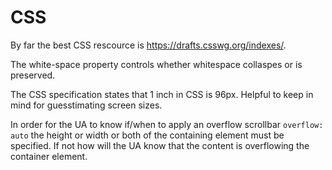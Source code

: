 # CSS

By far the best CSS rescource is https://drafts.csswg.org/indexes/.

The white-space property controls whether whitespace collaspes or is preserved.

The CSS specification states that 1 inch in CSS is 96px. Helpful to keep in mind for guesstimating screen sizes.

In order for the UA to know if/when to apply an overflow scrollbar `overflow: auto` the height or width or both of the containing element must be specified. If not how will the UA know that the content is overflowing the container element.
